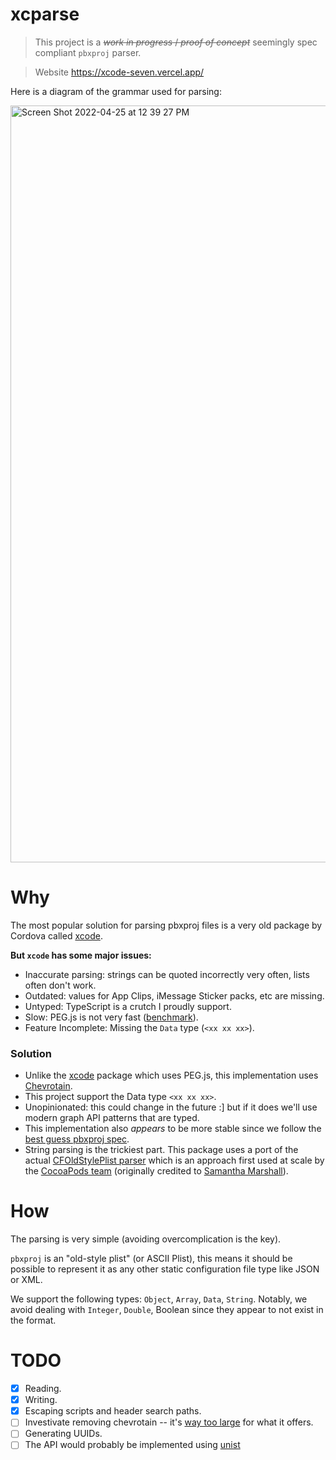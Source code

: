 # xcparse

> This project is a ~~_work in progress_ / _proof of concept_~~ seemingly spec compliant `pbxproj` parser.

> Website https://xcode-seven.vercel.app/

Here is a diagram of the grammar used for parsing:

<img width="1211" alt="Screen Shot 2022-04-25 at 12 39 27 PM" src="https://user-images.githubusercontent.com/9664363/165143651-a75e354c-e131-4ae9-bde8-876be7d430f5.png">

# Why

The most popular solution for parsing pbxproj files is a very old package by Cordova called [xcode](https://www.npmjs.com/package/xcode).

**But `xcode` has some major issues:**

- Inaccurate parsing: strings can be quoted incorrectly very often, lists often don't work.
- Outdated: values for App Clips, iMessage Sticker packs, etc are missing.
- Untyped: TypeScript is a crutch I proudly support.
- Slow: PEG.js is not very fast ([benchmark](https://chevrotain.io/performance/)).
- Feature Incomplete: Missing the `Data` type (`<xx xx xx>`).

### Solution

- Unlike the [xcode](https://www.npmjs.com/package/xcode) package which uses PEG.js, this implementation uses [Chevrotain](https://chevrotain.io/).
- This project support the Data type `<xx xx xx>`.
- Unopinionated: this could change in the future :] but if it does we'll use modern graph API patterns that are typed.
- This implementation also _appears_ to be more stable since we follow the [best guess pbxproj spec](http://www.monobjc.net/xcode-project-file-format.html).
- String parsing is the trickiest part. This package uses a port of the actual [CFOldStylePlist parser](http://www.opensource.apple.com/source/CF/CF-744.19/CFOldStylePList.c) which is an approach first used at scale by the [CocoaPods team](https://github.com/CocoaPods/Nanaimo/blob/master/lib/nanaimo/unicode/next_step_mapping.rb) (originally credited to [Samantha Marshall](https://github.com/samdmarshall/pbPlist/blob/346c29f91f913d35d0e24f6722ec19edb24e5707/pbPlist/StrParse.py#L197)).

# How

The parsing is very simple (avoiding overcomplication is the key).

`pbxproj` is an "old-style plist" (or ASCII Plist), this means it should be possible to represent it as any other static configuration file type like JSON or XML.

We support the following types: `Object`, `Array`, `Data`, `String`. Notably, we avoid dealing with `Integer`, `Double`, Boolean since they appear to not exist in the format.

# TODO

- [x] Reading.
- [x] Writing.
- [x] Escaping scripts and header search paths.
- [ ] Investivate removing chevrotain -- it's [way too large](https://packagephobia.com/result?p=chevrotain@10.1.2) for what it offers.
- [ ] Generating UUIDs.
- [ ] The API would probably be implemented using [unist](https://github.com/syntax-tree/unist)
